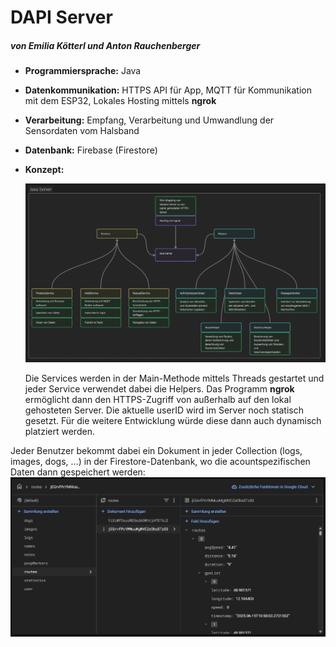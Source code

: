 # DAPI Server

##### von Emilia Kötterl und Anton Rauchenberger

-   **Programmiersprache:** Java
-   **Datenkommunikation:** HTTPS API für App, MQTT für Kommunikation mit dem ESP32, Lokales Hosting mittels **ngrok**
-   **Verarbeitung:** Empfang, Verarbeitung und Umwandlung der Sensordaten vom Halsband
-   **Datenbank:** Firebase (Firestore)
-   **Konzept:**

    ![Konzept Bild](maven_project\src\main\resources\concept.png)

    Die Services werden in der Main-Methode mittels Threads gestartet und jeder Service verwendet dabei die Helpers. Das Programm **ngrok** ermöglicht dann den HTTPS-Zugriff von außerhalb auf den lokal gehosteten Server.
    Die aktuelle userID wird im Server noch statisch gesetzt. Für die weitere Entwicklung würde diese dann auch dynamisch platziert werden.

Jeder Benutzer bekommt dabei ein Dokument in jeder Collection (logs, images, dogs, ...) in der Firestore-Datenbank, wo die acountspezifischen Daten dann gespeichert werden:
![Datenbank Bild](maven_project\src\main\resources\database.png)
